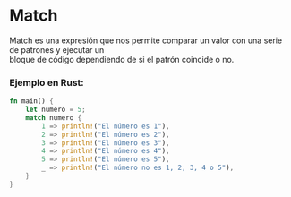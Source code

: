 # Match
Match es una expresión que nos permite comparar un valor con una serie de patrones y ejecutar un \
bloque de código dependiendo de si el patrón coincide o no.
### Ejemplo en Rust:
```rust
fn main() {
    let numero = 5;
    match numero {
        1 => println!("El número es 1"),
        2 => println!("El número es 2"),
        3 => println!("El número es 3"),
        4 => println!("El número es 4"),
        5 => println!("El número es 5"),
        _ => println!("El número no es 1, 2, 3, 4 o 5"),
    }
}
```

